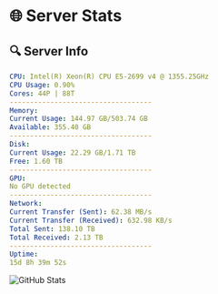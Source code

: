 # 🌐 Server Stats
## 🔍 Server Info
```yaml
CPU: Intel(R) Xeon(R) CPU E5-2699 v4 @ 1355.25GHz
CPU Usage: 0.90%
Cores: 44P | 88T
-----------------------------------
Memory:
Current Usage: 144.97 GB/503.74 GB
Available: 355.40 GB
-----------------------------------
Disk:
Current Usage: 22.29 GB/1.71 TB
Free: 1.60 TB
-----------------------------------
GPU:
No GPU detected
-----------------------------------
Network:
Current Transfer (Sent): 62.38 MB/s
Current Transfer (Received): 632.98 KB/s
Total Sent: 138.10 TB
Total Received: 2.13 TB
-----------------------------------
Uptime:
15d 8h 39m 52s
```
![GitHub Stats](https://img.shields.io/badge/Updated-2025-02-23_07:23:10-blue)